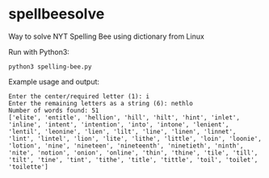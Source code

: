 # spellbeesolve
Way to solve NYT Spelling Bee using dictionary from Linux

Run with Python3:

```
python3 spelling-bee.py
```

Example usage and output:
```
Enter the center/required letter (1): i
Enter the remaining letters as a string (6): nethlo
Number of words found: 51
['elite', 'entitle', 'hellion', 'hill', 'hilt', 'hint', 'inlet', 'inline', 'intent', 'intention', 'into', 'intone', 'lenient', 'lentil', 'leonine', 'lien', 'lilt', 'line', 'linen', 'linnet', 'lint', 'lintel', 'lion', 'lite', 'lithe', 'little', 'loin', 'loonie', 'lotion', 'nine', 'nineteen', 'nineteenth', 'ninetieth', 'ninth', 'nite', 'notion', 'onion', 'online', 'thin', 'thine', 'tile', 'till', 'tilt', 'tine', 'tint', 'tithe', 'title', 'tittle', 'toil', 'toilet', 'toilette']
```
